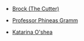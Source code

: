 

- [Brock (The Cutter)](brock)

- [Professor Phineas Gramm](phineas-gramm)

- [Katarina O'shea](katarina)